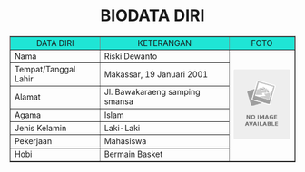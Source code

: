<h1 align="center">BIODATA DIRI</h1>
<table border="1" cellspacing="0" cellpadding="5" align="center" width="800">
<tr align="center" bgcolor="#1fe5d5">
<td width="200">DATA DIRI</td>
<td width="400">KETERANGAN</td>
<td width="200">FOTO</td>
</tr>
<tr>
<td>Nama</td>
<td>Riski Dewanto</td>
<td rowspan="7"><img src="./i.jpg" width="200" /></td>
</tr>
<tr>
<td>Tempat/Tanggal Lahir</td>
<td>Makassar, 19 Januari 2001</td>
</tr>
<tr>
<td>Alamat</td>
<td>Jl. Bawakaraeng samping smansa</td>
</tr>
<tr>
<td>Agama</td>
<td>Islam</td>
</tr>
<tr>
<td>Jenis Kelamin</td>
<td>Laki-Laki</td>
</tr>
<tr>
<td>Pekerjaan</td>
<td>Mahasiswa</td>
</tr>
<tr>
<td>Hobi</td>
<td>Bermain Basket</td>
</tr>
</table>
<p> 

